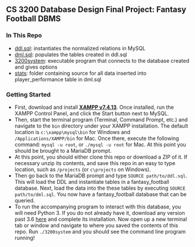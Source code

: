 ## CS 3200 Database Design Final Project: Fantasy Football DBMS
### In This Repo
- [ddl.sql](https://github.com/srobin31/fantasy-football-dbms/blob/main/ddl.sql): instantiates the normalized relations in MySQL
- [dml.sql](https://github.com/srobin31/fantasy-football-dbms/blob/main/dml.sql): populates the tables created in ddl.sql
- [3200system](https://github.com/srobin31/fantasy-football-dbms/blob/main/3200system): executable program that connects to the database created and gives options 
- [stats](https://github.com/srobin31/fantasy-football-dbms/tree/main/stats): folder containing source for all data inserted into player_performance table in dml.sql

### Getting Started
- First, download and install **[XAMPP v7.4.13](https://www.apachefriends.org/download.html)**. Once installed, run the XAMPP Control Panel, and click the Start button next to MySQL. 
- Then, start the terminal program (Terminal, Command Prompt, etc.) and navigate to the ``bin`` directory under your XAMPP installation. The default location is ``c:\xampp\mysql\bin`` for Windows and ``/Applications/XAMPP/bin`` for Mac. Once there, execute the following command: ``mysql -u root``, or ``./mysql -u root`` for Mac. At this point you should be brought to a MariaDB prompt. 
- At this point, you should either clone this repo or download a ZIP of it. If necessary unzip its contents, and save this repo in an easy to type location, such as ``/projects`` (or ``c\projects`` on Windows). 
- Then go back to the MariaDB prompt and type ``SOURCE path/to/ddl.sql``. This will load the DDL and instantiate tables in a fantasy_football database. Next, load the data into the these tables by executing ``SOURCE path/to/dml.sql``. You now have a fantasy_football database that can be queried.
- To run the accompanying program to interact with this database, you will need Python 3. If you do not already have it, download any version past 3.6 [here](https://www.python.org/downloads/) and complete its installation. Now open up a new terminal tab or window and navigate to where you saved the contents of this repo. Run ``./3200system`` and you should see the command line program running!
